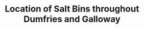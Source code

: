 ---
schema: default
title: Location of Salt Bins throughout Dumfries and Galloway
organization: Dumfries and Galloway Council
notes: 
resources:

  - name: Location of Salt Bins throughout Dumfries and Galloway JSON
  - url: https://data.usmart.io/org/9762f781-5c04-4759-a70b-afc585af1d12/resource?resourceGUID=49bbcb0f-9c56-4308-a970-3e27da4d4489
  - format: JSON

  - name: Location of Salt Bins throughout Dumfries and Galloway XML
  - url: https://data.usmart.io/org/9762f781-5c04-4759-a70b-afc585af1d12/resource?resourceGUID=0ab0deb1-b686-47b6-b18c-1a40280ae76d
  - format: XML

  - name: Location of Salt Bins throughout Dumfries and Galloway CSV
  - url: https://data.usmart.io/org/9762f781-5c04-4759-a70b-afc585af1d12/resource?resourceGUID=54428067-660c-4e13-af89-b65cdfbd9ee6
  - format: CSV

license: OGL3
category:

  - Infrastructure


  - Transport

maintainer: Tim Wisniewski
maintainer_email: tim@timwis.com
---